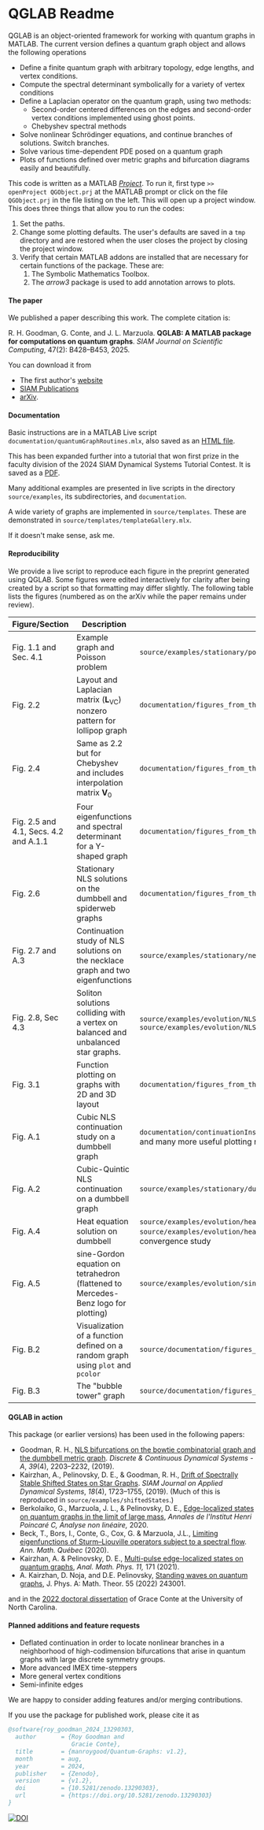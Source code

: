 # QGLAB Readme

QGLAB is an object-oriented framework for working with quantum graphs in MATLAB. The current version defines a quantum graph object and allows the following operations

* Define a finite quantum graph with arbitrary topology, edge lengths, and vertex conditions.
* Compute the spectral determinant symbolically for a variety of vertex conditions
* Define a Laplacian operator on the quantum graph, using two methods:
   * Second-order centered differences on the edges and second-order vertex conditions implemented using ghost points.
   * Chebyshev spectral methods
* Solve nonlinear Schrödinger equations, and continue branches of solutions. Switch branches.
* Solve various time-dependent PDE posed on a quantum graph
* Plots of functions defined over metric graphs and bifurcation diagrams easily and beautifully.

This code is written as a MATLAB [_Project_](https://www.mathworks.com/help/simulink/project-management.html). To run it, first type
```>> openProject QGObject.prj``` 
at the MATLAB prompt or click on the file `QGObject.prj` in the file listing on the left. 
This will open up a project window. This does three things that allow you to run the codes:

1. Set the paths.
2. Change some plotting defaults. The user's defaults are saved in a `tmp` directory and are restored when the user closes the project by closing the project window.
3. Verify that certain MATLAB addons are installed that are necessary for certain functions of the package. These are: 
   1. The Symbolic Mathematics Toolbox.
   2. The *arrow3* package is used to add annotation arrows to plots.

#### The paper

We published a paper describing this work. The complete citation is:

R. H. Goodman, G. Conte, and J. L. Marzuola. **QGLAB: A MATLAB package for computations on quantum graphs**. *SIAM Journal on Scientific Computing*, 47(2): B428–B453, 2025.

You can download it from 

* The first author's [website](https://roygoodman.net/publication/qglab/)
* [SIAM Publications](https://epubs.siam.org/doi/10.1137/23M1627729)
* [arXiv](https://arxiv.org/abs/2401.00561).

#### Documentation

Basic instructions are in a MATLAB Live script `documentation/quantumGraphRoutines.mlx`, also saved as an [HTML file](documentation/quantumGraphRoutines.html). 

This has been expanded further into a tutorial that won first prize in the faculty division of the 2024 SIAM Dynamical Systems Tutorial Contest. It is saved as a [PDF](documentation/Tutorial/QGLABtutorial.pdf).

Many additional examples are presented in live scripts in the directory `source/examples`, its subdirectories, and `documentation`.

A wide variety of graphs are implemented in `source/templates`. These are demonstrated in `source/templates/templateGallery.mlx`.

If it doesn't make sense, ask me.

#### Reproducibility

We provide a live script to reproduce each figure in the preprint generated using QGLAB. Some figures were edited interactively for clarity after being created by a script so that formatting may differ slightly. The following table lists the figures (numbered as on the arXiv while the paper remains under review).

| Figure/Section                        | Description                                                  | file                                                         |
| ------------------------------------- | ------------------------------------------------------------ | ------------------------------------------------------------ |
| Fig. 1.1 and Sec. 4.1                 | Example graph and Poisson problem                            | `source/examples/stationary/poissonSchrodingerExample.mlx`   |
| Fig. 2.2                              | Layout and Laplacian matrix ($\mathbf{L}_{\mathrm{VC}}$) nonzero pattern for lollipop graph | `documentation/figures_from_the_paper/figure2p2.mlx`         |
| Fig. 2.4                              | Same as 2.2 but for Chebyshev and includes interpolation matrix $\mathbf{V}_0$ | `documentation/figures_from_the_paper/figure2p4.mlx`         |
| Fig. 2.5 and 4.1, Secs. 4.2 and A.1.1 | Four eigenfunctions and spectral determinant for a Y-shaped graph | `documentation/figures_from_the_paper/figure2p5.mlx`         |
| Fig. 2.6                              | Stationary NLS solutions on the dumbbell and spiderweb graphs | `documentation/figures_from_the_paper/figure2p6.mlx`         |
| Fig. 2.7 and A.3                      | Continuation study of NLS solutions on the necklace graph and two eigenfunctions | `source/examples/stationary/necklaceBifurcationDiagram.mlx`  |
| Fig. 2.8, Sec 4.3                     | Soliton solutions colliding with a vertex on balanced and unbalanced star graphs. | `source/examples/evolution/NLSOnBalancedStarSDIRK443.mlx` and `source/examples/evolution/NLSOnUnbalancedStarSDIRK443.mlx` |
| Fig. 3.1                              | Function plotting on graphs with 2D and 3D layout            | `documentation/figures_from_the_paper/figure3p1.mlx`         |
| Fig. A.1                              | Cubic NLS continuation study on a dumbbell graph             | `documentation/continuationInstructions.mlx` contains these images and many more useful plotting routines for continuation studies |
| Fig. A.2                              | Cubic-Quintic NLS continuation on a dumbbell graph           | `source/examples/stationary/dumbbellContinuation35.mlx`      |
| Fig. A.4                              | Heat equation solution on dumbbell                           | `source/examples/evolution/heatOnDumbbell.mlx` also see `source/examples/evolution/heatOnDumbbellTestOrder.mlx`  for convergence study |
| Fig. A.5                              | sine-Gordon equation on tetrahedron (flattened to Mercedes-Benz logo for plotting) | `source/examples/evolution/sineGordonOnTetra.mlx`            |
| Fig. B.2                              | Visualization of a function defined on a random graph using `plot` and `pcolor` | `source/documentation/figures_from_the_paper/figureB2_figureB3.mlx` |
| Fig. B.3                              | The "bubble tower" graph                                     | `source/documentation/figures_from_the_paper/figureB2_figureB3.mlx` |

#### QGLAB in action

This package (or earlier versions) has been used in the following papers:

* Goodman, R. H., [NLS bifurcations on the bowtie combinatorial graph and the dumbbell metric graph](http://doi.org/10.3934/dcds.2019093). *Discrete & Continuous Dynamical Systems - A*, *39*(4), 2203–2232, (2019). 
* Kairzhan, A., Pelinovsky, D. E., & Goodman, R. H., [Drift of Spectrally Stable Shifted States on Star Graphs](http://doi.org/10.1137/19M1246146). *SIAM Journal on Applied Dynamical Systems*, *18*(4), 1723–1755, (2019).  (Much of this is reproduced in `source/examples/shiftedStates`.)
* Berkolaiko, G., Marzuola, J. L., & Pelinovsky, D. E., [Edge-localized states on quantum graphs in the limit of large mass](https://doi.org/10.1016/j.anihpc.2020.11.003), _Annales de l'Institut Henri Poincaré C, Analyse non linéaire,_ 2020.
* Beck, T., Bors, I., Conte, G., Cox, G. & Marzuola, J.L., [Limiting eigenfunctions of Sturm–Liouville operators subject to a spectral flow](https://doi.org/10.1007/s40316-020-00142-6). *Ann. Math. Québec* (2020).  
* Kairzhan, A. & Pelinovsky, D. E., [Multi-pulse edge-localized states on quantum graphs](https://doi.org/10.1007/s13324-021-00603-3), *Anal. Math. Phys.* *11,* 171 (2021).
* A. Kairzhan, D. Noja, and D.E. Pelinovsky, [Standing waves on quantum graphs](https://doi.org/10.1088/1751-8121/ac6c60), J. Phys. A: Math. Theor. 55 (2022) 243001. 

and in the [2022 doctoral dissertation](https://cdr.lib.unc.edu/concern/dissertations/8623j7218?locale=en) of Grace Conte at the University of North Carolina.

#### Planned additions and feature requests

* Deflated continuation in order to locate nonlinear branches in a neighborhood of high-codimension bifurcations that arise in quantum graphs with large discrete symmetry groups.
* More advanced IMEX time-steppers
* More general vertex conditions
* Semi-infinite edges

We are happy to consider adding features and/or merging contributions.

If you use the package for published work, please cite it as

```bibtex
@software{roy_goodman_2024_13290303,
  author       = {Roy Goodman and
                  Gracie Conte},
  title        = {manroygood/Quantum-Graphs: v1.2},
  month        = aug,
  year         = 2024,
  publisher    = {Zenodo},
  version      = {v1.2},
  doi          = {10.5281/zenodo.13290303},
  url          = {https://doi.org/10.5281/zenodo.13290303}
}
```

[![DOI](https://zenodo.org/badge/DOI/10.5281/zenodo.13290303.svg)](https://doi.org/10.5281/zenodo.13290303)

